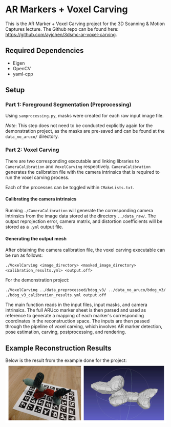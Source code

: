 # AR Markers \+ Voxel Carving
This is the AR Marker + Voxel Carving project for the 3D Scanning &amp; Motion Captures lecture.
The Github repo can be found here: https://github.com/ayjchen/3dsmc-ar-voxel-carving. 


## Required Dependencies
- Eigen
- OpenCV
- yaml-cpp


## Setup

### Part 1: Foreground Segmentation (Preprocessing)
Using `samprocessing.py`, masks were created for each raw input image file.

*Note*: This step does not need to be conducted explicitly again for the demonstration project, as the masks are pre-saved and can be found at the `data_no_aruco/` directory.

### Part 2: Voxel Carving
There are two corresponding executable and linking libraries to `CameraCalibration` and `VoxelCarving` respectively. `CameraCalibration` generates the calibration file with the camera intrinsics that is required to run the voxel carving process.

Each of the processes can be toggled within `CMakeLists.txt`. 

#### Calibrating the camera intrinsics
Running `./CameraCalibration` will generate the corresponding camera intrinsics from the image data stored at the directory `../data_raw/`. The output reprojection error, camera matrix, and distortion coefficients will be stored as a `.yml` output file.  

#### Generating the output mesh
After obtaining the camera calibration file, the voxel carving executable can be run as follows:

```
./VoxelCarving <image_directory> <masked_image_directory> <calibration_results.yml> <output.off>
```

For the demonstration project:
```
./VoxelCarving ../data_preprocessed/bdog_v3/ ../data_no_aruco/bdog_v3/ ./bdog_v3_calibration_results.yml output.off
```

The main function reads in the input files, input masks, and camera intrinsics. The full ARUco marker sheet is then parsed and used as reference to generate a mapping of each marker's corresponding coordinates in the reconstruction space. The inputs are then passed through the pipeline of voxel carving, which involves AR marker detection, pose estimation, carving, postprocessing, and rendering.


## Example Reconstruction Results
Below is the result from the example done for the project:
![Example Reconstruction Result](results.png)